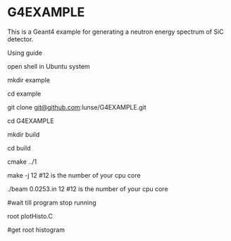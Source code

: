 # G4EXAMPLE

This is a Geant4 example for generating a neutron energy spectrum of SiC detector.

Using guide

open shell in Ubuntu system

mkdir example

cd example

git clone git@github.com:lunse/G4EXAMPLE.git 

cd G4EXAMPLE

mkdir build

cd build

cmake ../1

make -j 12
#12 is the number of your cpu core 

./beam 0.0253.in 12
#12 is the number of your cpu core 

#wait till program stop running

root plotHisto.C

#get root histogram









